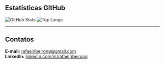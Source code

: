 

## Estatísticas GitHub

![GitHub Stats](https://github-readme-stats.vercel.app/api?username=rafaelribeirong&show_icons=true&theme=github_dark&hide_title=true)
![Top Langs](https://github-readme-stats.vercel.app/api/top-langs/?username=rafaelribeirong&layout=compact&theme=github_dark)

---

## Contatos

**E-mail:** [rafaelribeirong@gmail.com](mailto:rafaelribeirong@gmail.com)  
**LinkedIn:** [linkedin.com/in/rafaelribeirong](https://linkedin.com/in/rafaelribeirong)  

